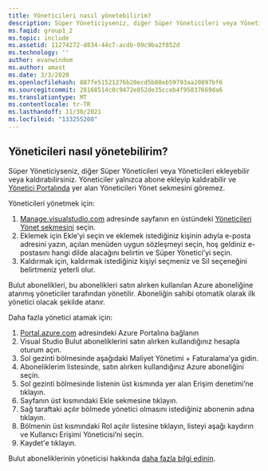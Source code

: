 ```yaml
---
title: Yöneticileri nasıl yönetebilirim?
description: Süper Yöneticiyseniz, diğer Süper Yöneticileri veya Yöneticileri ekleyebilir veya kaldırabilirsiniz. Yöneticiler yalnızca aboneleri ekleyebilir veya kaldırabilir...
ms.faqid: group1_2
ms.topic: include
ms.assetid: 11274272-d834-44c7-acdb-09c9ba2f852d
ms.technology: ''
author: evanwindom
ms.author: amast
ms.date: 3/3/2020
ms.openlocfilehash: 887fe51521276b20ecd5b88eb59793aa20897bf6
ms.sourcegitcommit: 28168514c0c9472e852de35cceb4f95837669da6
ms.translationtype: MT
ms.contentlocale: tr-TR
ms.lasthandoff: 11/30/2021
ms.locfileid: "133255208"
---
```

## <a name="how-do-i-manage-administrators"></a>Yöneticileri nasıl yönetebilirim?

Süper Yöneticiyseniz, diğer Süper Yöneticileri veya Yöneticileri ekleyebilir veya kaldırabilirsiniz. Yöneticiler yalnızca abone ekleyip kaldırabilir ve [Yönetici Portalında](https://manage.visualstudio.com) yer alan Yöneticileri Yönet sekmesini göremez.

Yöneticileri yönetmek için:

1. [Manage.visualstudio.com](https://manage.visualstudio.com) adresinde sayfanın en üstündeki [Yöneticileri Yönet sekmesini](https://manage.visualstudio.com/administrators) seçin.
2. Eklemek için Ekle’yi seçin ve eklemek istediğiniz kişinin adıyla e-posta adresini yazın, açılan menüden uygun sözleşmeyi seçin, hoş geldiniz e-postasını hangi dilde alacağını belirtin ve Süper Yönetici’yi seçin.
3. Kaldırmak için, kaldırmak istediğiniz kişiyi seçmeniz ve Sil seçeneğini belirtmeniz yeterli olur.

Bulut abonelikleri, bu abonelikleri satın alırken kullanılan Azure aboneliğine atanmış yöneticiler tarafından yönetilir. Aboneliğin sahibi otomatik olarak ilk yönetici olacak şekilde atanır.

Daha fazla yönetici atamak için:

1. [Portal.azure.com](https://portal.azure.com) adresindeki Azure Portalına bağlanın
2. Visual Studio Bulut aboneliklerini satın alırken kullandığınız hesapla oturum açın.
3. Sol gezinti bölmesinde aşağıdaki Maliyet Yönetimi + Faturalama’ya gidin.
4. Aboneliklerim listesinde, satın alırken kullandığınız Azure aboneliğini seçin.
5. Sol gezinti bölmesinde listenin üst kısmında yer alan Erişim denetimi’ne tıklayın.
6. Sayfanın üst kısmındaki Ekle sekmesine tıklayın.
7. Sağ taraftaki açılır bölmede yönetici olmasını istediğiniz abonenin adına tıklayın.
8. Bölmenin üst kısmındaki Rol açılır listesine tıklayın, listeyi aşağı kaydırın ve Kullanıcı Erişimi Yöneticisi’ni seçin.
9. Kaydet'e tıklayın.

Bulut aboneliklerinin yöneticisi hakkında [daha fazla bilgi edinin](https://docs.microsoft.com/visualstudio/subscriptions/cloud-admin).
